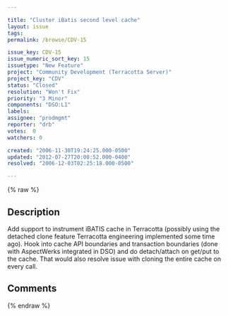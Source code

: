 ```yaml
---

title: "Cluster iBatis second level cache"
layout: issue
tags: 
permalink: /browse/CDV-15

issue_key: CDV-15
issue_numeric_sort_key: 15
issuetype: "New Feature"
project: "Community Development (Terracotta Server)"
project_key: "CDV"
status: "Closed"
resolution: "Won't Fix"
priority: "3 Minor"
components: "DSO:L1"
labels: 
assignee: "prodmgmt"
reporter: "drb"
votes:  0
watchers: 0

created: "2006-11-30T19:24:25.000-0500"
updated: "2012-07-27T20:00:52.000-0400"
resolved: "2006-12-03T02:25:18.000-0500"

---
```




{% raw %}



## Description

<div markdown="1" class="description">

Add support to instrument iBATIS cache in Terracotta (possibly using the detached clone feature Terracotta engineering implemented some time ago). Hook into cache API boundaries and transaction boundaries (done with AspectWerks integrated in DSO) and do detach/attach on get/put to the cache. That would also resolve issue with cloning the entire cache on every call.

</div>

## Comments



{% endraw %}

